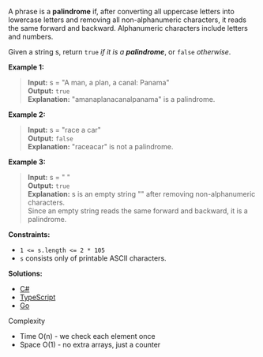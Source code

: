A phrase is a **palindrome** if, after converting all uppercase letters into lowercase letters and removing all non-alphanumeric characters, it reads the same forward and backward. Alphanumeric characters include letters and numbers.

Given a string s, return `true` _if it is a **palindrome**_, or `false` _otherwise_.

 

**Example 1:**

> **Input:** s = "A man, a plan, a canal: Panama"  
> **Output:** `true`  
> **Explanation:** "amanaplanacanalpanama" is a palindrome.

**Example 2:**

> **Input:** s = "race a car"  
> **Output:** `false`  
> **Explanation:** "raceacar" is not a palindrome.

**Example 3:**

> **Input:** s = " "  
> **Output:** `true`  
> **Explanation:** s is an empty string "" after removing non-alphanumeric characters.  
> Since an empty string reads the same forward and backward, it is a palindrome.
 

**Constraints:**

- `1 <= s.length <= 2 * 105`
- `s` consists only of printable ASCII characters.

**Solutions:**

- [C#](/two-pointers/valid-palindrome/valid-palindrome.cs)
- [TypeScript](/two-pointers//valid-palindrome/valid-palindrome.ts)
- [Go](/two-pointers/valid-palindrome/valid-palindrome.go)

Complexity
- Time O(n) - we check each element once
- Space O(1) - no extra arrays, just a counter